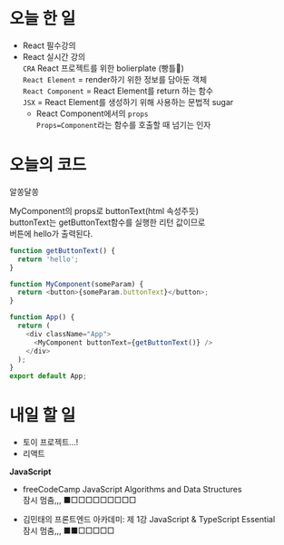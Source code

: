 # 오늘 한 일

- React 필수강의
- React 실시간 강의  
  `CRA` React 프로젝트를 위한 bolierplate (빵틀🥖)  
  `React Element` = render하기 위한 정보를 담아둔 객체  
  `React Component` = React Element를 return 하는 함수  
  `JSX` = React Element를 생성하기 위해 사용하는 문법적 sugar
  - React Component에서의 `props`  
    `Props=Component`라는 함수를 호출할 때 넘기는 인자

# 오늘의 코드

알쏭달쏭

MyComponent의 props로 buttonText(html 속성주듯)  
buttonText는 getButtonText함수를 실행한 리턴 값이므로  
버튼에 hello가 출력된다.

```js
function getButtonText() {
  return 'hello';
}

function MyComponent(someParam) {
  return <button>{someParam.buttonText}</button>;
}

function App() {
  return (
    <div className="App">
      <MyComponent buttonText={getButtonText()} />
    </div>
  );
}
export default App;
```

# 내일 할 일

- 토이 프로젝트...!
- 리액트

<strong>JavaScript</strong>

- freeCodeCamp JavaScript Algorithms and Data Structures  
  잠시 멈춤,,, ■□□□□□□□□□

- 김민태의 프론트엔드 아카데미: 제 1강 JavaScript & TypeScript Essential  
  잠시 멈춤,,, ■■□□□□□

